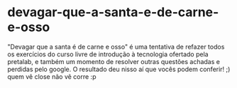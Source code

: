 # devagar-que-a-santa-e-de-carne-e-osso
"Devagar que a santa é de carne e osso" é uma tentativa de refazer todos os exercícios do curso livre de introdução à tecnologia ofertado pela pretalab, e também um momento de resolver outras questões achadas e perdidas pelo google. O resultado deu nisso aí que vocês podem conferir!  ;)
quem vê close não vê corre :p
